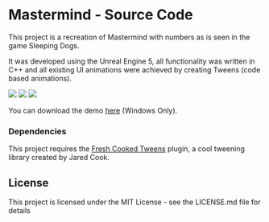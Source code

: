 # Mastermind - Source Code

This project is a recreation of Mastermind with numbers as is seen in the game Sleeping Dogs.

It was developed using the Unreal Engine 5, all functionality was written in C++ and all existing UI animations were achieved by creating Tweens (code based animations).

![](repo_gifs/show.gif)
![](repo_gifs/loading.gif)
![](repo_gifs/sequence.gif)


You can download the demo [here](https://mega.nz/file/vopQAaIJ#n_XcjY25uvOf0RecZ9bKf1Kj2lPBZzZznnTr7kFR23k) (Windows Only).

### Dependencies

This project requires the [Fresh Cooked Tweens](https://github.com/jdcook/fresh_cooked_tweens) plugin, a cool tweening library created by Jared Cook.

## License

This project is licensed under the MIT License - see the LICENSE.md file for details

